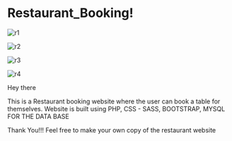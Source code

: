 # Restaurant_Booking!

![r1](https://user-images.githubusercontent.com/59694694/151527047-db7a4fec-cda9-456f-ab18-1693e9a25d91.png)

![r2](https://user-images.githubusercontent.com/59694694/151527135-00827185-a29b-44e5-a431-723f42f5f992.png)

![r3](https://user-images.githubusercontent.com/59694694/151527165-85a3a756-8ead-438a-b139-c4f3cc2257ec.png)

![r4](https://user-images.githubusercontent.com/59694694/151528009-0ccc36ed-c139-4c49-aa39-47c9ba68993a.png)

Hey there

This is a Restaurant booking website where the user can book a table for themselves.
Website is built using
PHP, 
CSS - SASS, 
BOOTSTRAP, 
MYSQL FOR THE DATA BASE

Thank You!!!
Feel free to make your own copy of the restaurant website
